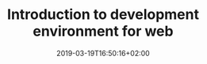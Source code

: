 ---
date: 2019-03-19T16:50:16+02:00
title: Introduction to development environment for web
weight: 15
---